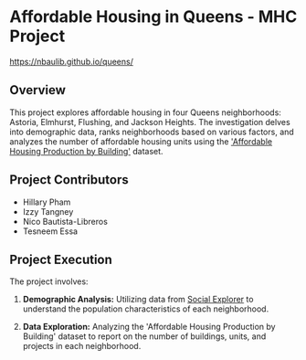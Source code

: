# Affordable Housing in Queens - MHC Project
https://nbaulib.github.io/queens/

## Overview

This project explores affordable housing in four Queens neighborhoods: Astoria, Elmhurst, Flushing, and Jackson Heights. The investigation delves into demographic data, ranks neighborhoods based on various factors, and analyzes the number of affordable housing units using the ['Affordable Housing Production by Building'](https://data.cityofnewyork.us/Housing-Development/Affordable-Housing-Production-by-Building/hg8x-zxpr) dataset.

## Project Contributors

- Hillary Pham
- Izzy Tangney
- Nico Bautista-Libreros
- Tesneem Essa

## Project Execution

The project involves:
1. **Demographic Analysis:** Utilizing data from [Social Explorer](https://www.socialexplorer.com/profiles/essential-report/index.html) to understand the population characteristics of each neighborhood.

2. **Data Exploration:** Analyzing the 'Affordable Housing Production by Building' dataset to report on the number of buildings, units, and projects in each neighborhood.
